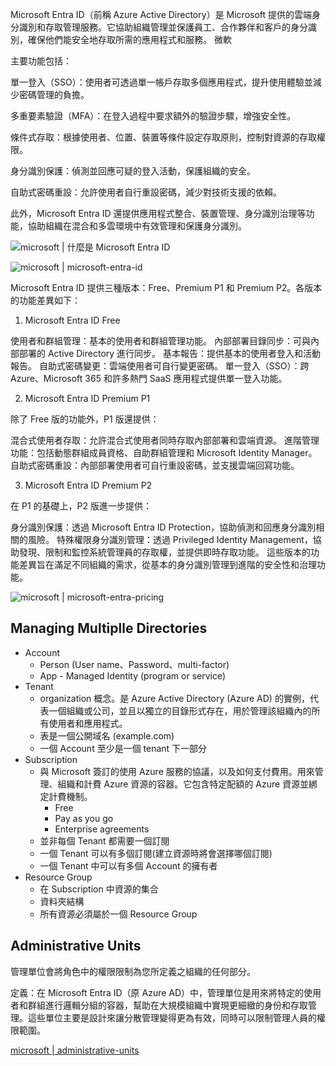 Microsoft Entra ID（前稱 Azure Active Directory）是 Microsoft 提供的雲端身分識別和存取管理服務。它協助組織管理並保護員工、合作夥伴和客戶的身分識別，確保他們能安全地存取所需的應用程式和服務。 
微軟

主要功能包括：

單一登入（SSO）：使用者可透過單一帳戶存取多個應用程式，提升使用體驗並減少密碼管理的負擔。

多重要素驗證（MFA）：在登入過程中要求額外的驗證步驟，增強安全性。

條件式存取：根據使用者、位置、裝置等條件設定存取原則，控制對資源的存取權限。

身分識別保護：偵測並回應可疑的登入活動，保護組織的安全。

自助式密碼重設：允許使用者自行重設密碼，減少對技術支援的依賴。

此外，Microsoft Entra ID 還提供應用程式整合、裝置管理、身分識別治理等功能，協助組織在混合和多雲環境中有效管理和保護身分識別。

![microsoft | 什麼是 Microsoft Entra ID](https://learn.microsoft.com/zh-tw/entra/fundamentals/whatis)

![microsoft | microsoft-entra-id](https://www.microsoft.com/zh-tw/security/business/identity-access/microsoft-entra-id)


Microsoft Entra ID 提供三種版本：Free、Premium P1 和 Premium P2。各版本的功能差異如下：

1. Microsoft Entra ID Free

使用者和群組管理：基本的使用者和群組管理功能。
內部部署目錄同步：可與內部部署的 Active Directory 進行同步。
基本報告：提供基本的使用者登入和活動報告。
自助式密碼變更：雲端使用者可自行變更密碼。
單一登入（SSO）：跨 Azure、Microsoft 365 和許多熱門 SaaS 應用程式提供單一登入功能。

2. Microsoft Entra ID Premium P1

除了 Free 版的功能外，P1 版還提供：

混合式使用者存取：允許混合式使用者同時存取內部部署和雲端資源。
進階管理功能：包括動態群組成員資格、自助群組管理和 Microsoft Identity Manager。
自助式密碼重設：內部部署使用者可自行重設密碼，並支援雲端回寫功能。

3. Microsoft Entra ID Premium P2

在 P1 的基礎上，P2 版進一步提供：

身分識別保護：透過 Microsoft Entra ID Protection，協助偵測和回應身分識別相關的風險。
特殊權限身分識別管理：透過 Privileged Identity Management，協助發現、限制和監控系統管理員的存取權，並提供即時存取功能。
這些版本的功能差異旨在滿足不同組織的需求，從基本的身分識別管理到進階的安全性和治理功能。

![microsoft | microsoft-entra-pricing](https://www.microsoft.com/zh-tw/security/business/microsoft-entra-pricing)

## Managing Multiplle Directories

- Account
  - Person (User name、Password、multi-factor)
  - App - Managed Identity (program or service)
- Tenant
  - organization 概念。是 Azure Active Directory (Azure AD) 的實例，代表一個組織或公司，並且以獨立的目錄形式存在，用於管理該組織內的所有使用者和應用程式。
  - 表是一個公開域名 (example.com)
  - 一個 Account 至少是一個 tenant 下一部分  
- Subscription
  - 與 Microsoft 簽訂的使用 Azure 服務的協議，以及如何支付費用。用來管理、組織和計費 Azure 資源的容器。它包含特定配額的 Azure 資源並綁定計費機制。
    - Free
    - Pay as you go
    - Enterprise agreements
  - 並非每個 Tenant 都需要一個訂閱
  - 一個 Tenant 可以有多個訂閱(建立資源時將會選擇哪個訂閱)
  - 一個 Tenant 中可以有多個 Account 的擁有者
- Resource Group
  - 在 Subscription 中資源的集合
  - 資料夾結構
  - 所有資源必須屬於一個 Resource Group

## Administrative Units

管理單位會將角色中的權限限制為您所定義之組織的任何部分。

定義：在 Microsoft Entra ID（原 Azure AD）中，管理單位是用來將特定的使用者和群組進行邏輯分組的容器，幫助在大規模組織中實現更細緻的身份和存取管理。這些單位主要是設計來讓分散管理變得更為有效，同時可以限制管理人員的權限範圍。

[microsoft | administrative-units](https://learn.microsoft.com/zh-tw/entra/identity/role-based-access-control/administrative-units)

